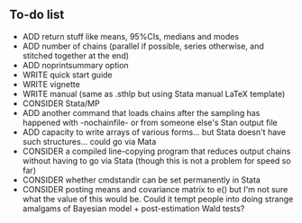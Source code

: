 To-do list
---------------

* ADD return stuff like means, 95%CIs, medians and modes
* ADD number of chains (parallel if possible, series otherwise, and stitched together at the end)
* ADD noprintsummary option
* WRITE quick start guide
* WRITE vignette
* WRITE manual (same as .sthlp but using Stata manual LaTeX template)
* CONSIDER Stata/MP
* ADD another command that loads chains after the sampling has happened with -nochainfile- or from someone else's Stan output file
* ADD capacity to write arrays of various forms... but Stata doesn't have such structures... could go via Mata
* CONSIDER a compiled line-copying program that reduces output chains without having to go via Stata (though this is not a problem for speed so far)
* CONSIDER whether cmdstandir can be set permanently in Stata
* CONSIDER posting means and covariance matrix to e() but I'm not sure what the value of this would be. Could it tempt people into doing strange amalgams of Bayesian model + post-estimation Wald tests?
